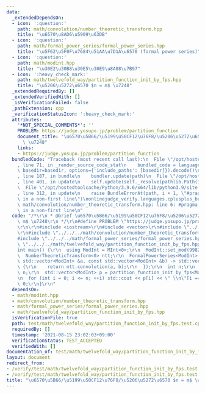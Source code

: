 ```yaml
---
data:
  _extendedDependsOn:
  - icon: ':question:'
    path: math/convolution/number_theoretic_transform.hpp
    title: "\u6570\u8AD6\u5909\u63DB"
  - icon: ':question:'
    path: math/formal_power_series/formal_power_series.hpp
    title: "\u5F62\u5F0F\u7684\u51AA\u7D1A\u6570 (formal power series)"
  - icon: ':question:'
    path: math/modint.hpp
    title: "\u30E2\u30B8\u30E5\u30E9\u8A08\u7B97"
  - icon: ':heavy_check_mark:'
    path: math/twelvefold_way/partition_function_init_by_fps.hpp
    title: "\u5206\u5272\u6570 $n = m$ \u7248"
  _extendedRequiredBy: []
  _extendedVerifiedWith: []
  _isVerificationFailed: false
  _pathExtension: cpp
  _verificationStatusIcon: ':heavy_check_mark:'
  attributes:
    '*NOT_SPECIAL_COMMENTS*': ''
    PROBLEM: https://judge.yosupo.jp/problem/partition_function
    document_title: "\u6570\u5B66/\u5199\u50CF12\u76F8/\u5206\u5272\u6570 $n = m$\
      \ \u7248"
    links:
    - https://judge.yosupo.jp/problem/partition_function
  bundledCode: "Traceback (most recent call last):\n  File \"/opt/hostedtoolcache/Python/3.9.6/x64/lib/python3.9/site-packages/onlinejudge_verify/documentation/build.py\"\
    , line 71, in _render_source_code_stat\n    bundled_code = language.bundle(stat.path,\
    \ basedir=basedir, options={'include_paths': [basedir]}).decode()\n  File \"/opt/hostedtoolcache/Python/3.9.6/x64/lib/python3.9/site-packages/onlinejudge_verify/languages/cplusplus.py\"\
    , line 187, in bundle\n    bundler.update(path)\n  File \"/opt/hostedtoolcache/Python/3.9.6/x64/lib/python3.9/site-packages/onlinejudge_verify/languages/cplusplus_bundle.py\"\
    , line 401, in update\n    self.update(self._resolve(pathlib.Path(included), included_from=path))\n\
    \  File \"/opt/hostedtoolcache/Python/3.9.6/x64/lib/python3.9/site-packages/onlinejudge_verify/languages/cplusplus_bundle.py\"\
    , line 312, in update\n    raise BundleErrorAt(path, i + 1, \"#pragma once found\
    \ in a non-first line\")\nonlinejudge_verify.languages.cplusplus_bundle.BundleErrorAt:\
    \ math/convolution/number_theoretic_transform.hpp: line 6: #pragma once found\
    \ in a non-first line\n"
  code: "/*\r\n * @brief \u6570\u5B66/\u5199\u50CF12\u76F8/\u5206\u5272\u6570 $n =\
    \ m$ \u7248\r\n */\r\n#define PROBLEM \"https://judge.yosupo.jp/problem/partition_function\"\
    \r\n\r\n#include <iostream>\r\n#include <vector>\r\n#include \"../../../math/modint.hpp\"\
    \r\n#include \"../../../math/convolution/number_theoretic_transform.hpp\"\r\n\
    #include \"../../../math/formal_power_series/formal_power_series.hpp\"\r\n#include\
    \ \"../../../math/twelvefold_way/partition_function_init_by_fps.hpp\"\r\n\r\n\
    int main() {\r\n  using ModInt = MInt<0>;\r\n  ModInt::set_mod(998244353);\r\n\
    \  NumberTheoreticTransform<0> ntt;\r\n  FormalPowerSeries<ModInt>::set_mul([&](const\
    \ std::vector<ModInt> &a, const std::vector<ModInt> &b) -> std::vector<ModInt>\
    \ {\r\n    return ntt.convolution(a, b);\r\n  });\r\n  int n;\r\n  std::cin >>\
    \ n;\r\n  std::vector<ModInt> p = partition_function_init_by_fps<ModInt>(n);\r\
    \n  for (int i = 0; i <= n; ++i) std::cout << p[i] << \" \\n\"[i == n];\r\n  return\
    \ 0;\r\n}\r\n"
  dependsOn:
  - math/modint.hpp
  - math/convolution/number_theoretic_transform.hpp
  - math/formal_power_series/formal_power_series.hpp
  - math/twelvefold_way/partition_function_init_by_fps.hpp
  isVerificationFile: true
  path: test/math/twelvefold_way/partition_function_init_by_fps.test.cpp
  requiredBy: []
  timestamp: '2021-08-15 23:02:03+09:00'
  verificationStatus: TEST_ACCEPTED
  verifiedWith: []
documentation_of: test/math/twelvefold_way/partition_function_init_by_fps.test.cpp
layout: document
redirect_from:
- /verify/test/math/twelvefold_way/partition_function_init_by_fps.test.cpp
- /verify/test/math/twelvefold_way/partition_function_init_by_fps.test.cpp.html
title: "\u6570\u5B66/\u5199\u50CF12\u76F8/\u5206\u5272\u6570 $n = m$ \u7248"
---
```

